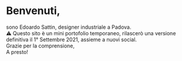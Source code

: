 # Benvenuti,
sono Edoardo Sattin, designer industriale a Padova.<br>
⚠️ Questo sito è un mini portofolio temporaneo, rilascerò una versione definitiva il 1° Settembre 2021, assieme a nuovi social.<br>
Grazie per la comprensione,<br>
A presto!
